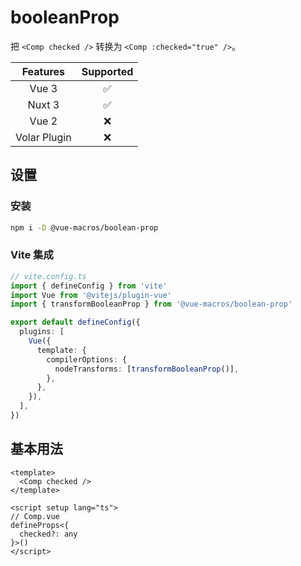 # booleanProp

<StabilityLevel level="experimental" />

把 `<Comp checked />` 转换为 `<Comp :checked="true" />`。

|   Features   |     Supported      |
| :----------: | :----------------: |
|    Vue 3     | :white_check_mark: |
|    Nuxt 3    | :white_check_mark: |
|    Vue 2     |        :x:         |
| Volar Plugin |        :x:         |

## 设置

### 安装

```bash
npm i -D @vue-macros/boolean-prop
```

### Vite 集成

```ts {9-13}
// vite.config.ts
import { defineConfig } from 'vite'
import Vue from '@vitejs/plugin-vue'
import { transformBooleanProp } from '@vue-macros/boolean-prop'

export default defineConfig({
  plugins: [
    Vue({
      template: {
        compilerOptions: {
          nodeTransforms: [transformBooleanProp()],
        },
      },
    }),
  ],
})
```

## 基本用法

```vue
<template>
  <Comp checked />
</template>
```

```vue
<script setup lang="ts">
// Comp.vue
defineProps<{
  checked?: any
}>()
</script>
```
